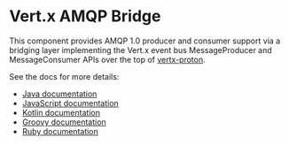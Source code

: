 # Vert.x AMQP Bridge

This component provides AMQP 1.0 producer and consumer support via a bridging layer implementing the Vert.x event bus
MessageProducer and MessageConsumer APIs over the top of [vertx-proton](https://github.com/vert-x3/vertx-proton).

See the docs for more details:

* [Java documentation](http://vertx.io/docs/vertx-amqp-bridge/java/)
* [JavaScript documentation](http://vertx.io/docs/vertx-amqp-bridge/js/)
* [Kotlin documentation](http://vertx.io/docs/vertx-amqp-bridge/kotlin/)
* [Groovy documentation](http://vertx.io/docs/vertx-amqp-bridge/groovy/)
* [Ruby documentation](http://vertx.io/docs/vertx-amqp-bridge/ruby/)
